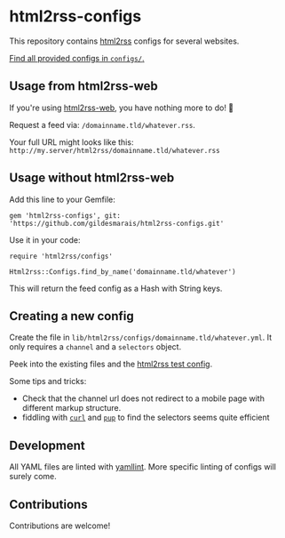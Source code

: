 # html2rss-configs

This repository contains [html2rss](https://github.com/gildesmarais/html2rss)
configs for several websites.

[Find all provided configs in `configs/`.](https://github.com/gildesmarais/html2rss-configs/tree/master/lib/html2rss/configs)

## Usage from html2rss-web

If you're using [html2rss-web](https://github.com/gildesmarais/html2rss-web),
you have nothing more to do! 🎉

Request a feed via: `/domainname.tld/whatever.rss`.

Your full URL might looks like this:
`http://my.server/html2rss/domainname.tld/whatever.rss`

## Usage without html2rss-web

Add this line to your Gemfile:

`gem 'html2rss-configs', git: 'https://github.com/gildesmarais/html2rss-configs.git'`

Use it in your code:

```
require 'html2rss/configs'

Html2rss::Configs.find_by_name('domainname.tld/whatever')
```

This will return the feed config as a Hash with String keys.

## Creating a new config

Create the file in `lib/html2rss/configs/domainname.tld/whatever.yml`.
It only requires a `channel` and a `selectors` object.

Peek into the existing files and the [html2rss test config](https://github.com/gildesmarais/html2rss/blob/master/spec/config.test.yml).

Some tips and tricks:

- Check that the channel url does not redirect to a mobile page with different
  markup structure.
- fiddling with [`curl`](https://github.com/curl/curl) and
  [`pup`](https://github.com/ericchiang/pup) to find the selectors seems quite
  efficient

## Development

All YAML files are linted with [yamllint](https://github.com/adrienverge/yamllint).
More specific linting of configs will surely come.

## Contributions

Contributions are welcome!
